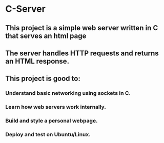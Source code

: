 # C-Server
## This project is a simple web server written in C that serves an html page 
## The server handles HTTP requests and returns an HTML response. 
## This project is good to: 
  ###  Understand basic networking using sockets in C.
  ###  Learn how web servers work internally.
  ###  Build and style a personal webpage.
  ###  Deploy and test on Ubuntu/Linux.